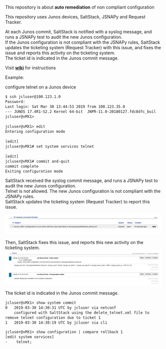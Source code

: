 This repository is about **auto remediation** of non compliant configuration  

This repository uses Junos devices, SaltStack, JSNAPy and Request Tracker.  

At each Junos commit, SaltStack is notified with a syslog message, and runs a JSNAPy test to audit the new Junos configuration.  
If the Junos configuration is not compliant with the JSNAPy rules, SaltStack updates the ticketing system (Request Tracker) with this issue, and fixes the issue and reports this activity on the ticketing system.  
The ticket id is indicated in the Junos commit message.  

Visit [**wiki**](https://github.com/ksator/auto_remediation_of_non_compliant_configuration/wiki) for instructions  
  
Example: 

configure telnet on a Junos device
```
$ ssh jcluser@100.123.1.0
Password:
Last login: Sat Mar 30 13:44:53 2019 from 100.123.35.0
--- JUNOS 17.4R1-S2.2 Kernel 64-bit  JNPR-11.0-20180127.fdc8dfc_buil
jcluser@vMX1>

jcluser@vMX1> edit
Entering configuration mode

[edit]
jcluser@vMX1# set system services telnet

[edit]
jcluser@vMX1# commit and-quit
commit complete
Exiting configuration mode
```

SaltStack received the syslog commit message, and runs a JSNAPy test to audit the new Junos configuration.  
Telnet is not allowed. The new Junos configuration is not compliant with the JSNAPy rules.  
SaltStack updates the ticketing system (Request Tracker) to report this issue.  

![RT-new-ticket.png](RT-new-ticket.png)  

Then, SaltStack fixes this issue, and reports this new activity on the ticketing system.   
![RT-ticket-update.png](RT-ticket-update.png)  

The ticket id is indicated in the Junos commit message.  

```
jcluser@vMX1> show system commit
0   2019-03-30 14:30:31 UTC by jcluser via netconf
    configured with SaltStack using the delete_telnet.xml file to remove telnet configuration due to ticket 1
1   2019-03-30 14:30:19 UTC by jcluser via cli
```
```
jcluser@vMX1> show configuration | compare rollback 1
[edit system services]
-    telnet;
```


